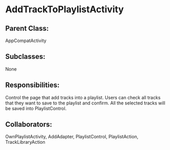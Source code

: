 # AddTrackToPlaylistActivity

## Parent Class:
AppCompatActivity

## Subclasses:
None

## Responsibilities:
Control the page that add tracks into a playlist. Users can check all tracks that they want to save to the playlist and confirm. All the selected tracks will be saved into PlaylistControl.

## Collaborators:
OwnPlaylistActivity, AddAdapter, PlaylistControl, PlaylistAction, TrackLibraryAction
